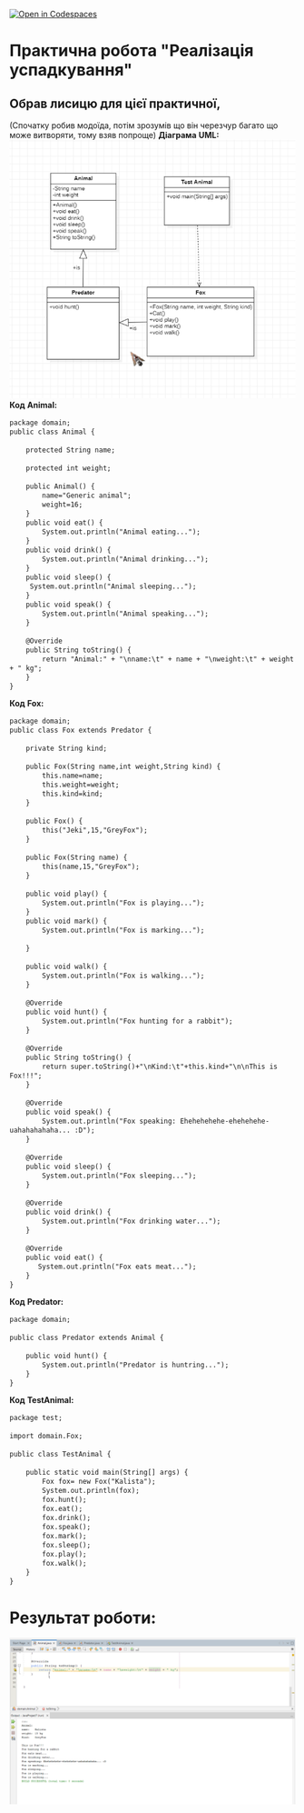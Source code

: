 [![Open in Codespaces](https://classroom.github.com/assets/launch-codespace-f4981d0f882b2a3f0472912d15f9806d57e124e0fc890972558857b51b24a6f9.svg)](https://classroom.github.com/open-in-codespaces?assignment_repo_id=10176987)
# Практична робота "Реалізація успадкування"
## Обрав лисицю для цієї практичної, 
(Спочатку робив модоїда, потім зрозумів що він черезчур багато що може витворяти, тому взяв попроще)
**Діаграма** **UML:**
![](images/Main.png)
**Код** **Animal:**
```
package domain;
public class Animal {
    
    protected String name;

    protected int weight;

    public Animal() {
        name="Generic animal";
        weight=16;
    }
    public void eat() {
        System.out.println("Animal eating...");
    }
    public void drink() {
        System.out.println("Animal drinking...");
    }
    public void sleep() {
     System.out.println("Animal sleeping...");   
    }
    public void speak() {
        System.out.println("Animal speaking...");
    }

    @Override
    public String toString() {
        return "Animal:" + "\nname:\t" + name + "\nweight:\t" + weight + " kg";
    }
}
```
**Код** **Fox:**
```
package domain;
public class Fox extends Predator {

    private String kind;
    
    public Fox(String name,int weight,String kind) {
        this.name=name;
        this.weight=weight;
        this.kind=kind;
    }

    public Fox() {
        this("Jeki",15,"GreyFox");
    }

    public Fox(String name) {
        this(name,15,"GreyFox");
    }
    
    public void play() {
        System.out.println("Fox is playing...");
    }
    public void mark() {
        System.out.println("Fox is marking...");
      
    }
    
    public void walk() {
        System.out.println("Fox is walking...");
    }

    @Override
    public void hunt() {
        System.out.println("Fox hunting for a rabbit"); 
    }

    @Override
    public String toString() {
        return super.toString()+"\nKind:\t"+this.kind+"\n\nThis is Fox!!!"; 
    }

    @Override
    public void speak() {
        System.out.println("Fox speaking: Ehehehehehe-ehehehehe-uahahahahaha... :D"); 
    }

    @Override
    public void sleep() {
        System.out.println("Fox sleeping...");
    }

    @Override
    public void drink() {
        System.out.println("Fox drinking water...");
    }

    @Override
    public void eat() {
       System.out.println("Fox eats meat...");
    }
}
```
**Код** **Predator:**
```
package domain;

public class Predator extends Animal {

    public void hunt() {
        System.out.println("Predator is huntring...");
    }
}
```

**Код** **TestAnimal:**
```
package test;

import domain.Fox;

public class TestAnimal {
    
    public static void main(String[] args) {
        Fox fox= new Fox("Kalista");
        System.out.println(fox);
        fox.hunt();
        fox.eat();
        fox.drink();
        fox.speak();
        fox.mark();
        fox.sleep();
        fox.play();
        fox.walk();
    }
}
```
# Результат роботи:
![](images/RES.png)